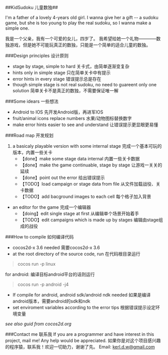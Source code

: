 ##KidSudoku 儿童数独##

I'm a father of a  lovely 4-years old girl.
I wanna give her a gift -- a sudoku game, but she is too young to play the real sudoku, so I wanna make a simple one.

我是一个父亲，我有一个可爱的女儿，四岁了。
我希望给她一个礼物————数独游戏，但是她不可能玩真正的数独，只能是一个简单的适合儿童的数独。

###Design principles 设计原则
* stage by stage, simple to hard 关卡式，由简单逐渐变复杂
* hints only in simple stage 只在简单关卡中有提示
* error hints in every stage 错误提示总是存在
* though simple stage is not real sudoku, no need to guareent only one solution 简单关卡不是真正的数独，不需要保证唯一解


###Some idears 一些想法
* Android to IOS 先开发Android版，再进军IOS
* fruit/animal icons replace numbers 水果/动物图标替换数字
* make error hints easier to see and understand 让错误提示更显眼更易懂

###Road map 开发规划
1. a basicaly playable version with some internal stage 完成一个基本可玩的版本，内置一些关卡
	* 【done】make some stage data internal 内置一些关卡数据
	* 【done】make the game continuable, stage by stage 让游戏一关关的延续
	* 【done】point out the error 给出错误提示
	* 【TODO】load campaign or stage data from file 从文件加载战役、关卡数据
	* 【TODO】add bacground images to each cell 每个格子加入背景
+ an editor for the game 完成一个编辑器
	* 【doing】edit single stage at first 从编辑单个场景开始着手
	* 【TODO】edit campaigns which is made up by stages 编辑由stage组成的战役

###How to compile 如何编译代码
*  cocos2d-x 3.6 needed 需要cocos2d-x 3.6
* at the root directory of the source code, run 在代码根目录运行

> cocos run -p linux

for android: 编译目标android平台的话则运行

> cocos run -p android -j4

* If compile for android, android sdk/android ndk needed 如果是编译android版本，需要android的sdk和ndk
* set enviroment  variables according to the error tips 根据错误提示设定环境变量

*see also guid from cocos2d.org*

###Contact me 联系我
If you are a programmer and have interest in this project, mail me!  Any help would be appreciated.
如果你是对这个项目感兴趣的程序猿，联系我！欢迎一切助力，谢谢了先。
Email: kerl.d.w@gmail.com